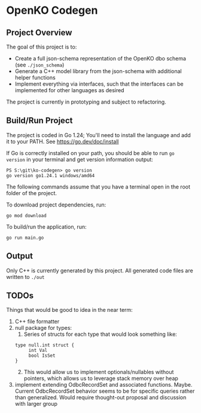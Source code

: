 # OpenKO Codegen

## Project Overview
The goal of this project is to:
* Create a full json-schema representation of the OpenKO dbo schema (see `./json_schema`)
* Generate a C++ model library from the json-schema with additional helper functions
* Implement everything via interfaces, such that the interfaces can be implemented for other languages as desired

The project is currently in prototyping and subject to refactoring.

## Build/Run Project

The project is coded in Go 1.24; You'll need to install the language and add it to your PATH. See https://go.dev/doc/install

If Go is correctly installed on your path, you should be able to run `go version` in your terminal and get version
information output:
```
PS S:\git\ko-codegen> go version
go version go1.24.1 windows/amd64
```
The following commands assume that you have a terminal open in the root folder of the project.

To download project dependencies, run:
```shell
go mod download
```

To build/run the application, run:
```shell
go run main.go
```

## Output
Only C++ is currently generated by this project.  All generated code files are written to `./out`

## TODOs
Things that would be good to idea in the near term:
1. C++ file formatter
2. null package for types:
   1. Series of structs for each type that would look something like:
   ```
   type null.int struct {
        int Val
        bool IsSet
   }
   ```
   2. This would allow us to implement optionals/nullables without pointers, which allows us to leverage stack memory over heap
3. implement extending OdbcRecordSet and associated functions.  Maybe.  Current OdbcRecordSet behavior seems to be for specific queries rather than generalized.  Would require thought-out proposal and discussion with larger group